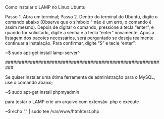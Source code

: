 Como instalar o LAMP no Linux Ubuntu


Passo 1. Abra um terminal;
Passo 2. Dentro do terminal do Ubuntu, digite o comando abaixo (Observe que o símbolo ^ não é um erro, o comando é assim mesmo). Depois de digitar o comando, pressione a tecla “enter”, e quando for solicitado, digite a senha e a tecla “enter” novamente. Após a listagem dos pacotes necessários, será perguntado se deseja realmente continuar a instalação. Para confirmar, digite “S” e tecle “enter”;


~$ sudo apt-get install lamp-server^


###########################################################

Se quiser instalar uma ótima ferramenta de administração para o MySQL, use o comando abaixo;


~$ sudo apt-get install phpmyadmin



para testar o LAMP crie um arquivo com extensão .php e execute

~$ echo "<?php phpinfo(); ?>" | sudo tee /var/www/html/test.php




